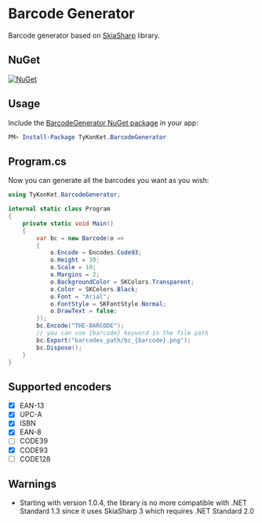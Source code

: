 # Barcode Generator

Barcode generator based on [SkiaSharp](https://github.com/mono/SkiaSharp) library.
  
## NuGet

[![NuGet](https://img.shields.io/nuget/v/TyKonKet.BarcodeGenerator.svg)](https://www.nuget.org/packages/TyKonKet.BarcodeGenerator/)
  
## Usage

Include the [BarcodeGenerator NuGet package](https://www.nuget.org/packages/TyKonKet.BarcodeGenerator/) in your app:  

```` powershell
PM> Install-Package TyKonKet.BarcodeGenerator
````

## Program.cs

Now you can generate all the barcodes you want as you wish:  

```csharp
using TyKonKet.BarcodeGenerator;

internal static class Program
{
    private static void Main()
    {
        var bc = new Barcode(o =>
        {
            o.Encode = Encodes.Code93;
            o.Height = 30;
            o.Scale = 10;
            o.Margins = 2;
            o.BackgroundColor = SKColors.Transparent;
            o.Color = SKColors.Black;
            o.Font = "Arial";
            o.FontStyle = SKFontStyle.Normal;
            o.DrawText = false;
        });
        bc.Encode("THE-BARCODE");
        // you can use {barcode} keyword in the file path
        bc.Export("barcodes_path/bc_{barcode}.png");
        bc.Dispose();
    }
}
```

## Supported encoders

- [x] EAN-13
- [x] UPC-A
- [x] ISBN
- [x] EAN-8
- [ ] CODE39
- [x] CODE93
- [ ] CODE128

## Warnings
- Starting with version 1.0.4, the library is no more compatible with .NET Standard 1.3 since it uses SkiaSharp 3 which requires .NET Standard 2.0